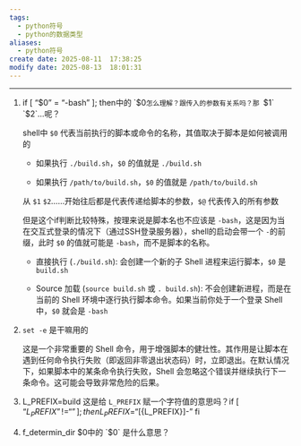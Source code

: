 ```yaml
---
tags:
  - python符号
  - python的数据类型
aliases:
  - python符号
create date: 2025-08-11  17:38:25
modify date: 2025-08-13  18:01:31
---
```

---
1. if [ “$0” = “-bash” ]; then中的 `$0`怎么理解？跟传入的参数有关系吗？那 `$1` `$2`…呢？
    
    shell中 `$0` 代表当前执行的脚本或命令的名称，其值取决于脚本是如何被调用的
    
    - 如果执行 `./build.sh`，`$0` 的值就是 `./build.sh`
        
    - 如果执行 `/path/to/build.sh`，`$0` 的值就是 `/path/to/build.sh`
        
    
    从 `$1` `$2`……开始往后都是代表传递给脚本的参数，`$@` 代表传入的所有参数
    
    但是这个if判断比较特殊，按理来说是脚本名也不应该是 `-bash`，这是因为当在交互式登录的情况下（通过SSH登录服务器），shell的启动会带一个 `-`的前缀，此时 `$0` 的值就可能是 `-bash`，而不是脚本的名称。
    
    - 直接执行 (`./build.sh`): 会创建一个新的子 Shell 进程来运行脚本，`$0` 是 `build.sh`
        
    - Source 加载 (`source build.sh` 或 `. build.sh`): 不会创建新进程，而是在当前的 Shell 环境中逐行执行脚本命令。如果当前你处于一个登录 Shell 中，`$0` 就会是 `-bash`
        
2. `set -e` 是干嘛用的
    
    这是一个非常重要的 Shell 命令，用于增强脚本的健壮性。其作用是让脚本在遇到任何命令执行失败（即返回非零退出状态码）时，立即退出。在默认情况下，如果脚本中的某条命令执行失败，Shell 会忽略这个错误并继续执行下一条命令。这可能会导致非常危险的后果。
    
3. L_PREFIX=build 这是给 `L_PREFIX` 赋一个字符值的意思吗？if [ “${L_PREFIX}” != “” ];then L_PREFIX=“[${L_PREFIX}]-” fi
    
4. f_determin_dir $0中的 `$0` 是什么意思？